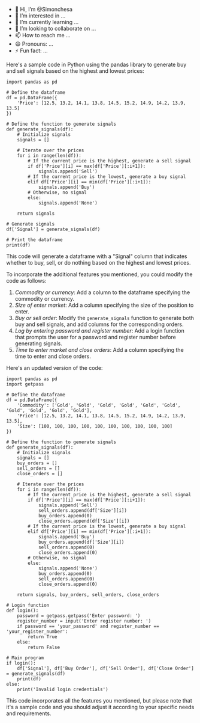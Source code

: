 - 👋 Hi, I’m @Simonchesa
- 👀 I’m interested in ...
- 🌱 I’m currently learning ...
- 💞️ I’m looking to collaborate on ...
- 📫 How to reach me ...
- 😄 Pronouns: ...
- ⚡ Fun fact: ...

<!---
Simonchesa/Simonchesa is a ✨ special ✨ repository because its `README.md` (this file) appears on your GitHub profile.
You can click the Preview link to take a look at your changes.
--->
Here's a sample code in Python using the pandas library to generate buy and sell signals based on the highest and lowest prices:

```
import pandas as pd

# Define the dataframe
df = pd.DataFrame({
    'Price': [12.5, 13.2, 14.1, 13.8, 14.5, 15.2, 14.9, 14.2, 13.9, 13.5]
})

# Define the function to generate signals
def generate_signals(df):
    # Initialize signals
    signals = []
    
    # Iterate over the prices
    for i in range(len(df)):
        # If the current price is the highest, generate a sell signal
        if df['Price'][i] == max(df['Price'][:i+1]):
            signals.append('Sell')
        # If the current price is the lowest, generate a buy signal
        elif df['Price'][i] == min(df['Price'][:i+1]):
            signals.append('Buy')
        # Otherwise, no signal
        else:
            signals.append('None')
    
    return signals

# Generate signals
df['Signal'] = generate_signals(df)

# Print the dataframe
print(df)
```

This code will generate a dataframe with a "Signal" column that indicates whether to buy, sell, or do nothing based on the highest and lowest prices.

To incorporate the additional features you mentioned, you could modify the code as follows:

1. *Commodity or currency*: Add a column to the dataframe specifying the commodity or currency.
2. *Size of enter market*: Add a column specifying the size of the position to enter.
3. *Buy or sell order*: Modify the `generate_signals` function to generate both buy and sell signals, and add columns for the corresponding orders.
4. *Log by entering password and register number*: Add a login function that prompts the user for a password and register number before generating signals.
5. *Time to enter market and close orders*: Add a column specifying the time to enter and close orders.

Here's an updated version of the code:
```
import pandas as pd
import getpass

# Define the dataframe
df = pd.DataFrame({
    'Commodity': ['Gold', 'Gold', 'Gold', 'Gold', 'Gold', 'Gold', 'Gold', 'Gold', 'Gold', 'Gold'],
    'Price': [12.5, 13.2, 14.1, 13.8, 14.5, 15.2, 14.9, 14.2, 13.9, 13.5],
    'Size': [100, 100, 100, 100, 100, 100, 100, 100, 100, 100]
})

# Define the function to generate signals
def generate_signals(df):
    # Initialize signals
    signals = []
    buy_orders = []
    sell_orders = []
    close_orders = []
    
    # Iterate over the prices
    for i in range(len(df)):
        # If the current price is the highest, generate a sell signal
        if df['Price'][i] == max(df['Price'][:i+1]):
            signals.append('Sell')
            sell_orders.append(df['Size'][i])
            buy_orders.append(0)
            close_orders.append(df['Size'][i])
        # If the current price is the lowest, generate a buy signal
        elif df['Price'][i] == min(df['Price'][:i+1]):
            signals.append('Buy')
            buy_orders.append(df['Size'][i])
            sell_orders.append(0)
            close_orders.append(0)
        # Otherwise, no signal
        else:
            signals.append('None')
            buy_orders.append(0)
            sell_orders.append(0)
            close_orders.append(0)
    
    return signals, buy_orders, sell_orders, close_orders

# Login function
def login():
    password = getpass.getpass('Enter password: ')
    register_number = input('Enter register number: ')
    if password == 'your_password' and register_number == 'your_register_number':
        return True
    else:
        return False

# Main program
if login():
    df['Signal'], df['Buy Order'], df['Sell Order'], df['Close Order'] = generate_signals(df)
    print(df)
else:
    print('Invalid login credentials')
```
This code incorporates all the features you mentioned, but please note that it's a sample code and you should adjust it according to your specific needs and requirements.
